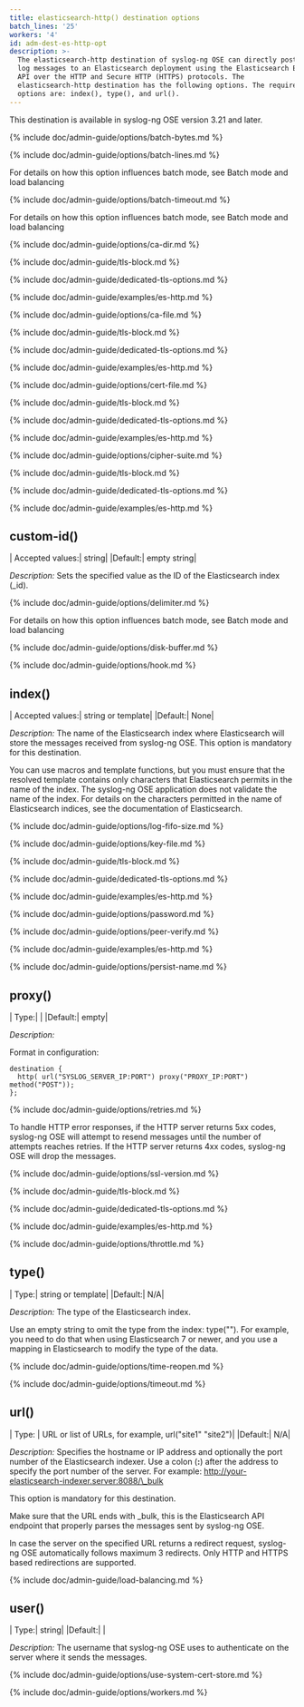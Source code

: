 ```yaml
---
title: elasticsearch-http() destination options
batch_lines: '25'
workers: '4'
id: adm-dest-es-http-opt
description: >-
  The elasticsearch-http destination of syslog-ng OSE can directly post
  log messages to an Elasticsearch deployment using the Elasticsearch Bulk
  API over the HTTP and Secure HTTP (HTTPS) protocols. The
  elasticsearch-http destination has the following options. The required
  options are: index(), type(), and url().
---
```


This destination is available in syslog-ng OSE version 3.21 and later.

{% include doc/admin-guide/options/batch-bytes.md %}

{% include doc/admin-guide/options/batch-lines.md %}

For details on how this option influences batch mode, see
Batch mode and load balancing

{% include doc/admin-guide/options/batch-timeout.md %}

For details on how this option influences batch mode, see
Batch mode and load balancing

{% include doc/admin-guide/options/ca-dir.md %}

{% include doc/admin-guide/tls-block.md %}

{% include doc/admin-guide/dedicated-tls-options.md %}

{% include doc/admin-guide/examples/es-http.md %}

{% include doc/admin-guide/options/ca-file.md %}

{% include doc/admin-guide/tls-block.md %}

{% include doc/admin-guide/dedicated-tls-options.md %}

{% include doc/admin-guide/examples/es-http.md %}

{% include doc/admin-guide/options/cert-file.md %}

{% include doc/admin-guide/tls-block.md %}

{% include doc/admin-guide/dedicated-tls-options.md %}

{% include doc/admin-guide/examples/es-http.md %}

{% include doc/admin-guide/options/cipher-suite.md %}

{% include doc/admin-guide/tls-block.md %}

{% include doc/admin-guide/dedicated-tls-options.md %}

{% include doc/admin-guide/examples/es-http.md %}

## custom-id()

|  Accepted values:|   string|
  |Default:|           empty string|

*Description:* Sets the specified value as the ID of the Elasticsearch
index (_id).

{% include doc/admin-guide/options/delimiter.md %}

For details on how this option influences batch mode, see
Batch mode and load balancing

{% include doc/admin-guide/options/disk-buffer.md %}

{% include doc/admin-guide/options/hook.md %}

## index()

|  Accepted values:|   string or template|
  |Default:|           None|

*Description:* The name of the Elasticsearch index where Elasticsearch
will store the messages received from syslog-ng OSE. This option is
mandatory for this destination.

You can use macros and template functions, but you must ensure that the
resolved template contains only characters that Elasticsearch permits in
the name of the index. The syslog-ng OSE application does not validate
the name of the index. For details on the characters permitted in the
name of Elasticsearch indices, see the documentation of Elasticsearch.

{% include doc/admin-guide/options/log-fifo-size.md %}

{% include doc/admin-guide/options/key-file.md %}

{% include doc/admin-guide/tls-block.md %}

{% include doc/admin-guide/dedicated-tls-options.md %}

{% include doc/admin-guide/examples/es-http.md %}

{% include doc/admin-guide/options/password.md %}

{% include doc/admin-guide/options/peer-verify.md %}

{% include doc/admin-guide/examples/es-http.md %}

{% include doc/admin-guide/options/persist-name.md %}

## proxy()

|  Type:|      |
  |Default:|   empty|

*Description:*

Format in configuration:

```config
destination {
  http( url("SYSLOG_SERVER_IP:PORT") proxy("PROXY_IP:PORT") method("POST"));
};
```

{% include doc/admin-guide/options/retries.md %}

To handle HTTP error responses, if the HTTP server returns 5xx codes,
syslog-ng OSE will attempt to resend messages until the number of
attempts reaches retries. If the HTTP server returns 4xx codes,
syslog-ng OSE will drop the messages.

{% include doc/admin-guide/options/ssl-version.md %}

{% include doc/admin-guide/tls-block.md %}

{% include doc/admin-guide/dedicated-tls-options.md %}

{% include doc/admin-guide/examples/es-http.md %}

{% include doc/admin-guide/options/throttle.md %}

## type()

|  Type:|      string or template|
  |Default:|   N/A|

*Description:* The type of the Elasticsearch index.

Use an empty string to omit the type from the index: type(""). For
example, you need to do that when using Elasticsearch 7 or newer, and
you use a mapping in Elasticsearch to modify the type of the data.

{% include doc/admin-guide/options/time-reopen.md %}

{% include doc/admin-guide/options/timeout.md %}

## url()

|  Type: |     URL or list of URLs, for example, url(\"site1\" \"site2\")|
  |Default:|   N/A|

*Description:* Specifies the hostname or IP address and optionally the
port number of the Elasticsearch indexer. Use a colon (**:**) after the
address to specify the port number of the server. For example:
<http://your-elasticsearch-indexer.server:8088/\_bulk>

This option is mandatory for this destination.

Make sure that the URL ends with _bulk, this is the Elasticsearch API
endpoint that properly parses the messages sent by syslog-ng OSE.

In case the server on the specified URL returns a redirect request,
syslog-ng OSE automatically follows maximum 3 redirects. Only HTTP and
HTTPS based redirections are supported.

{% include doc/admin-guide/load-balancing.md %}

## user()

|  Type:|      string|
|Default:|   |

*Description:* The username that syslog-ng OSE uses to authenticate on
the server where it sends the messages.

{% include doc/admin-guide/options/use-system-cert-store.md %}

{% include doc/admin-guide/options/workers.md %}
